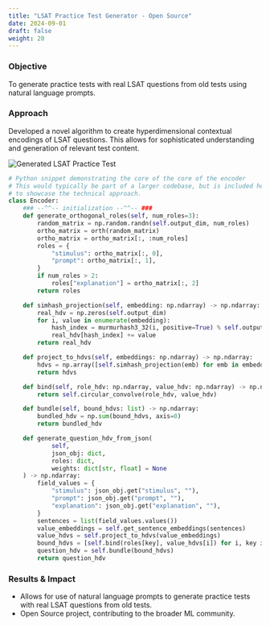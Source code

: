 ```yaml
---
title: "LSAT Practice Test Generator - Open Source"
date: 2024-09-01
draft: false
weight: 20
---
```

### Objective
To generate practice tests with real LSAT questions from old tests using natural language prompts.

### Approach
Developed a novel algorithm to create hyperdimensional contextual encodings of LSAT questions. This allows for sophisticated understanding and generation of relevant test content.

<img src="/images/lsat-screenshot.png" alt="Generated LSAT Practice Test" class="w-full h-auto rounded-lg shadow-lg my-8">

```python
# Python snippet demonstrating the core of the core of the encoder
# This would typically be part of a larger codebase, but is included here
# to showcase the technical approach.
class Encoder:
    ### --^^-- initialization --^^-- ###
    def generate_orthogonal_roles(self, num_roles=3):
        random_matrix = np.random.randn(self.output_dim, num_roles)
        ortho_matrix = orth(random_matrix)
        ortho_matrix = ortho_matrix[:, :num_roles]
        roles = {
            "stimulus": ortho_matrix[:, 0],
            "prompt": ortho_matrix[:, 1],
        }
        if num_roles > 2:
            roles["explanation"] = ortho_matrix[:, 2]
        return roles

    def simhash_projection(self, embedding: np.ndarray) -> np.ndarray:
        real_hdv = np.zeros(self.output_dim)
        for i, value in enumerate(embedding):
            hash_index = murmurhash3_32(i, positive=True) % self.output_dim
            real_hdv[hash_index] += value
        return real_hdv

    def project_to_hdvs(self, embeddings: np.ndarray) -> np.ndarray:
        hdvs = np.array([self.simhash_projection(emb) for emb in embeddings])
        return hdvs

    def bind(self, role_hdv: np.ndarray, value_hdv: np.ndarray) -> np.ndarray:
        return self.circular_convolve(role_hdv, value_hdv)

    def bundle(self, bound_hdvs: list) -> np.ndarray:
        bundled_hdv = np.sum(bound_hdvs, axis=0)
        return bundled_hdv

    def generate_question_hdv_from_json(
            self,
            json_obj: dict,
            roles: dict,
            weights: dict[str, float] = None
    ) -> np.ndarray:
        field_values = {
            "stimulus": json_obj.get("stimulus", ""),
            "prompt": json_obj.get("prompt", ""),
            "explanation": json_obj.get("explanation", ""),
        }
        sentences = list(field_values.values())
        value_embeddings = self.get_sentence_embeddings(sentences)
        value_hdvs = self.project_to_hdvs(value_embeddings)
        bound_hdvs = [self.bind(roles[key], value_hdvs[i]) for i, key in enumerate(field_values.keys())]
        question_hdv = self.bundle(bound_hdvs)
        return question_hdv
```

### Results & Impact
* Allows for use of natural language prompts to generate practice tests with real LSAT questions from old tests.
* Open Source project, contributing to the broader ML community.
